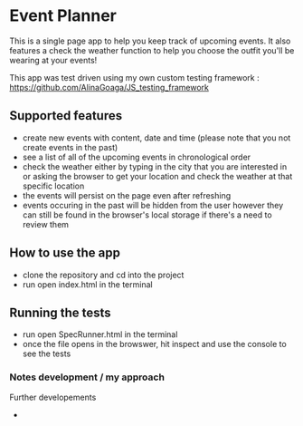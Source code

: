 # Event Planner

This is a single page app to help you keep track of upcoming events. It also features a check the weather function to help you choose the outfit you'll be wearing at your events! 

This app was test driven using my own custom testing framework : https://github.com/AlinaGoaga/JS_testing_framework

## Supported features

- create new events with content, date and time (please note that you not create events in the past)
- see a list of all of the upcoming events in chronological order
- check the weather either by typing in the city that you are interested in or asking the browser to get your location and check the weather at that specific location 
- the events will persist on the page even after refreshing
- events occuring in the past will be hidden from the user however they can still be found in the browser's local storage if there's a need to review them

## How to use the app

- clone the repository and cd into the project
- run open index.html in the terminal 

## Running the tests

- run open SpecRunner.html in the terminal
- once the file opens in the browswer, hit inspect and use the console to see the tests


### Notes development / my approach

Further developements 

- 
